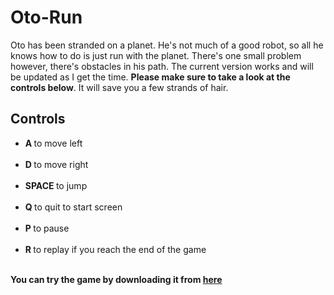 # Oto-Run

<p> Oto has been stranded on a planet. He's not much of a good robot, so all he knows how to do is just run with the planet.
There's one small problem however, there's obstacles in his path. The current version works and will be updated as I get the time. <b>Please make sure to take a look at the controls below</b>. It will save you a few strands of hair. </p> 


<h2> Controls </h2>
<ul>
  <li> <b> A </b>to move left</li><br>
  <li> <b> D </b>to move right</li><br>
  <li> <b> SPACE </b>to jump</li><br>
  <li> <b> Q </b>to quit to start screen</li><br>
  <li> <b> P </b>to pause</li><br>
  <li> <b> R </b> to replay if you reach the end of the game</li><br>
</ul>
<p> <b>You can try the game by downloading it from <a href="https://www.dropbox.com/s/ohsg6moh2jzloi1/Oto-Run.zip?dl=0" target="_blank">here</a></b></p>
